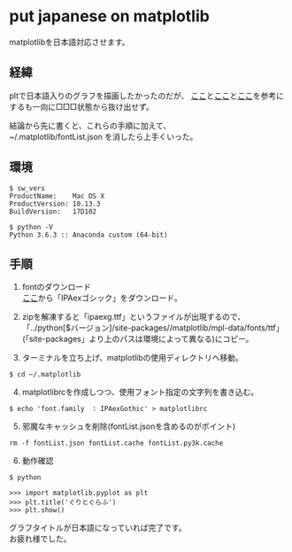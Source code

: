 # put japanese on matplotlib  
matplotlibを日本語対応させます。  

## 経緯  
pltで日本語入りのグラフを描画したかったのだが、
[ここ](https://qiita.com/knknkn1162/items/be87cba14e38e2c0f656)と[ここ](http://kaisk.hatenadiary.com/entry/2015/02/15/215831)と[ここ](https://gcbgarden.com/2017/05/04/matplotlib-japanese/)を参考にするも一向に□□□状態から抜け出せず。

結論から先に書くと、これらの手順に加えて、  
~/.matplotlib/fontList.json
を消したら上手くいった。  

## 環境  
```
$ sw_vers  
ProductName:    Mac OS X  
ProductVersion: 10.13.3  
BuildVersion:   17D102  

$ python -V  
Python 3.6.3 :: Anaconda custom (64-bit)   
```
## 手順  
1. fontのダウンロード  
[ここ](https://ipafont.ipa.go.jp/node26#jp)から「IPAexゴシック」をダウンロード。  

2. zipを解凍すると「ipaexg.ttf」というファイルが出現するので、  
 「../python[$バージョン]/site-packages//matplotlib/mpl-data/fonts/ttf」(「site-packages」より上のパスは環境によって異なる)にコピー。  

3. ターミナルを立ち上げ、matplotlibの使用ディレクトリへ移動。  
```
$ cd ~/.matplotlib  
```
4. matplotlibrcを作成しつつ、使用フォント指定の文字列を書き込む。  
```
$ echo 'font.family  : IPAexGothic' > matplotlibrc
```
5. 邪魔なキャッシュを削除(fontList.jsonを含めるのがポイント)  
```
rm -f fontList.json fontList.cache fontList.py3k.cache
```
6. 動作確認
```
$ python  

>>> import matplotlib.pyplot as plt
>>> plt.title('ぐりとぐらふ')
>>> plt.show()  
```

グラフタイトルが日本語になっていれば完了です。  
お疲れ様でした。
